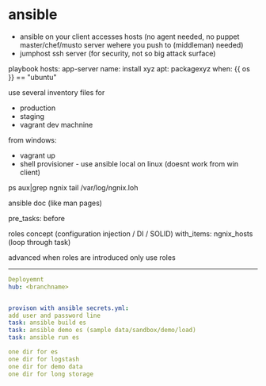 # ansible

- ansible on your client accesses hosts (no agent needed, no puppet master/chef/musto server wehere you push to (middleman) needed)
- jumphost ssh server (for security, not so big attack surface)

playbook
hosts: app-server
  name: install xyz
  apt: packagexyz
  when: {{ os }} == "ubuntu"

use several inventory files for
- production
- staging
- vagrant dev machnine

from windows:
- vagrant up
- shell provisioner - use ansible local on linux (doesnt work from win client)

ps aux|grep ngnix
tail /var/log/ngnix.loh

ansible doc 
(like man pages)

pre_tasks:
 before

roles concept (configuration injection / DI / SOLID)
with_items: ngnix_hosts  (loop through task)

advanced when roles are introduced only use roles

----
```yml
Deployemnt
hub: <branchname>


provison with ansible secrets.yml:
add user and password line
task: ansible build es
task: ansible demo es (sample data/sandbox/demo/load)
task: ansible run es

one dir for es
one dir for logstash
one dir for demo data
one dir for long storage
```
